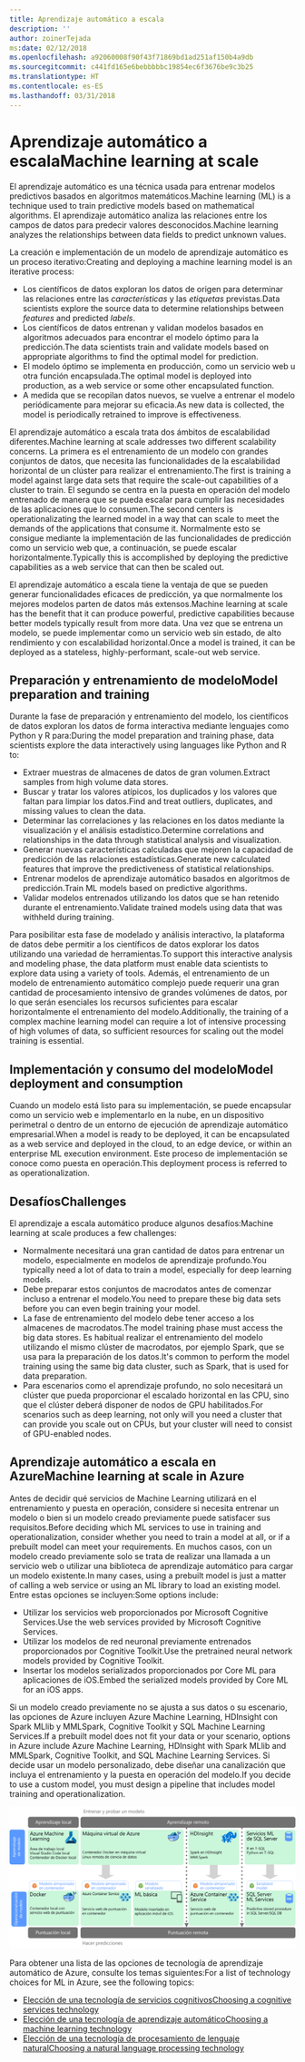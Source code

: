 ```yaml
---
title: Aprendizaje automático a escala
description: ''
author: zoinerTejada
ms:date: 02/12/2018
ms.openlocfilehash: a92060008f90f43f71869bd1ad251af150b4a9db
ms.sourcegitcommit: c441fd165e6bebbbbbc19854ec6f3676be9c3b25
ms.translationtype: HT
ms.contentlocale: es-ES
ms.lasthandoff: 03/31/2018
---
```

# <a name="machine-learning-at-scale"></a><span data-ttu-id="44ff8-102">Aprendizaje automático a escala</span><span class="sxs-lookup"><span data-stu-id="44ff8-102">Machine learning at scale</span></span>

<span data-ttu-id="44ff8-103">El aprendizaje automático es una técnica usada para entrenar modelos predictivos basados en algoritmos matemáticos.</span><span class="sxs-lookup"><span data-stu-id="44ff8-103">Machine learning (ML) is a technique used to train predictive models based on mathematical algorithms.</span></span> <span data-ttu-id="44ff8-104">El aprendizaje automático analiza las relaciones entre los campos de datos para predecir valores desconocidos.</span><span class="sxs-lookup"><span data-stu-id="44ff8-104">Machine learning analyzes the relationships between data fields to predict unknown values.</span></span>

<span data-ttu-id="44ff8-105">La creación e implementación de un modelo de aprendizaje automático es un proceso iterativo:</span><span class="sxs-lookup"><span data-stu-id="44ff8-105">Creating and deploying a machine learning model is an iterative process:</span></span>

* <span data-ttu-id="44ff8-106">Los científicos de datos exploran los datos de origen para determinar las relaciones entre las *características* y las *etiquetas* previstas.</span><span class="sxs-lookup"><span data-stu-id="44ff8-106">Data scientists explore the source data to determine relationships between *features* and predicted *labels*.</span></span>
* <span data-ttu-id="44ff8-107">Los científicos de datos entrenan y validan modelos basados en algoritmos adecuados para encontrar el modelo óptimo para la predicción.</span><span class="sxs-lookup"><span data-stu-id="44ff8-107">The data scientists train and validate models based on appropriate algorithms to find the optimal model for prediction.</span></span>
* <span data-ttu-id="44ff8-108">El modelo óptimo se implementa en producción, como un servicio web u otra función encapsulada.</span><span class="sxs-lookup"><span data-stu-id="44ff8-108">The optimal model is deployed into production, as a web service or some other encapsulated function.</span></span>
* <span data-ttu-id="44ff8-109">A medida que se recopilan datos nuevos, se vuelve a entrenar el modelo periódicamente para mejorar su eficacia.</span><span class="sxs-lookup"><span data-stu-id="44ff8-109">As new data is collected, the model is periodically retrained to improve is effectiveness.</span></span>

<span data-ttu-id="44ff8-110">El aprendizaje automático a escala trata dos ámbitos de escalabilidad diferentes.</span><span class="sxs-lookup"><span data-stu-id="44ff8-110">Machine learning at scale addresses two different scalability concerns.</span></span> <span data-ttu-id="44ff8-111">La primera es el entrenamiento de un modelo con grandes conjuntos de datos, que necesita las funcionalidades de la escalabilidad horizontal de un clúster para realizar el entrenamiento.</span><span class="sxs-lookup"><span data-stu-id="44ff8-111">The first is training a model against large data sets that require the scale-out capabilities of a cluster to train.</span></span> <span data-ttu-id="44ff8-112">El segundo se centra en la puesta en operación del modelo entrenado de manera que se pueda escalar para cumplir las necesidades de las aplicaciones que lo consumen.</span><span class="sxs-lookup"><span data-stu-id="44ff8-112">The second centers is operationalizating the learned model in a way that can scale to meet the demands of the applications that consume it.</span></span> <span data-ttu-id="44ff8-113">Normalmente esto se consigue mediante la implementación de las funcionalidades de predicción como un servicio web que, a continuación, se puede escalar horizontalmente.</span><span class="sxs-lookup"><span data-stu-id="44ff8-113">Typically this is accomplished by deploying the predictive capabilities as a web service that can then be scaled out.</span></span>

<span data-ttu-id="44ff8-114">El aprendizaje automático a escala tiene la ventaja de que se pueden generar funcionalidades eficaces de predicción, ya que normalmente los mejores modelos parten de datos más extensos.</span><span class="sxs-lookup"><span data-stu-id="44ff8-114">Machine learning at scale has the benefit that it can produce powerful, predictive capabilities because better models typically result from more data.</span></span> <span data-ttu-id="44ff8-115">Una vez que se entrena un modelo, se puede implementar como un servicio web sin estado, de alto rendimiento y con escalabilidad horizontal.</span><span class="sxs-lookup"><span data-stu-id="44ff8-115">Once a model is trained, it can be deployed as a stateless, highly-performant, scale-out web service.</span></span> 

## <a name="model-preparation-and-training"></a><span data-ttu-id="44ff8-116">Preparación y entrenamiento de modelo</span><span class="sxs-lookup"><span data-stu-id="44ff8-116">Model preparation and training</span></span>

<span data-ttu-id="44ff8-117">Durante la fase de preparación y entrenamiento del modelo, los científicos de datos exploran los datos de forma interactiva mediante lenguajes como Python y R para:</span><span class="sxs-lookup"><span data-stu-id="44ff8-117">During the model preparation and training phase, data scientists explore the data interactively using languages like Python and R to:</span></span>

* <span data-ttu-id="44ff8-118">Extraer muestras de almacenes de datos de gran volumen.</span><span class="sxs-lookup"><span data-stu-id="44ff8-118">Extract samples from high volume data stores.</span></span>
* <span data-ttu-id="44ff8-119">Buscar y tratar los valores atípicos, los duplicados y los valores que faltan para limpiar los datos.</span><span class="sxs-lookup"><span data-stu-id="44ff8-119">Find and treat outliers, duplicates, and missing values to clean the data.</span></span>
* <span data-ttu-id="44ff8-120">Determinar las correlaciones y las relaciones en los datos mediante la visualización y el análisis estadístico.</span><span class="sxs-lookup"><span data-stu-id="44ff8-120">Determine correlations and relationships in the data through statistical analysis and visualization.</span></span>
* <span data-ttu-id="44ff8-121">Generar nuevas características calculadas que mejoren la capacidad de predicción de las relaciones estadísticas.</span><span class="sxs-lookup"><span data-stu-id="44ff8-121">Generate new calculated features that improve the predictiveness of statistical relationships.</span></span>
* <span data-ttu-id="44ff8-122">Entrenar modelos de aprendizaje automático basados en algoritmos de predicción.</span><span class="sxs-lookup"><span data-stu-id="44ff8-122">Train ML models based on predictive algorithms.</span></span>
* <span data-ttu-id="44ff8-123">Validar modelos entrenados utilizando los datos que se han retenido durante el entrenamiento.</span><span class="sxs-lookup"><span data-stu-id="44ff8-123">Validate trained models using data that was withheld during training.</span></span>

<span data-ttu-id="44ff8-124">Para posibilitar esta fase de modelado y análisis interactivo, la plataforma de datos debe permitir a los científicos de datos explorar los datos utilizando una variedad de herramientas.</span><span class="sxs-lookup"><span data-stu-id="44ff8-124">To support this interactive analysis and modeling phase, the data platform must enable data scientists to explore data using a variety of tools.</span></span> <span data-ttu-id="44ff8-125">Además, el entrenamiento de un modelo de entrenamiento automático complejo puede requerir una gran cantidad de procesamiento intensivo de grandes volúmenes de datos, por lo que serán esenciales los recursos suficientes para escalar horizontalmente el entrenamiento del modelo.</span><span class="sxs-lookup"><span data-stu-id="44ff8-125">Additionally, the training of a complex machine learning model can require a lot of intensive processing of high volumes of data, so sufficient resources for scaling out the model training is essential.</span></span>

## <a name="model-deployment-and-consumption"></a><span data-ttu-id="44ff8-126">Implementación y consumo del modelo</span><span class="sxs-lookup"><span data-stu-id="44ff8-126">Model deployment and consumption</span></span>

<span data-ttu-id="44ff8-127">Cuando un modelo está listo para su implementación, se puede encapsular como un servicio web e implementarlo en la nube, en un dispositivo perimetral o dentro de un entorno de ejecución de aprendizaje automático empresarial.</span><span class="sxs-lookup"><span data-stu-id="44ff8-127">When a model is ready to be deployed, it can be encapsulated as a web service and deployed in the cloud, to an edge device, or within an enterprise ML execution environment.</span></span> <span data-ttu-id="44ff8-128">Este proceso de implementación se conoce como puesta en operación.</span><span class="sxs-lookup"><span data-stu-id="44ff8-128">This deployment process is referred to as operationalization.</span></span>

## <a name="challenges"></a><span data-ttu-id="44ff8-129">Desafíos</span><span class="sxs-lookup"><span data-stu-id="44ff8-129">Challenges</span></span>

<span data-ttu-id="44ff8-130">El aprendizaje a escala automático produce algunos desafíos:</span><span class="sxs-lookup"><span data-stu-id="44ff8-130">Machine learning at scale produces a few challenges:</span></span>

- <span data-ttu-id="44ff8-131">Normalmente necesitará una gran cantidad de datos para entrenar un modelo, especialmente en modelos de aprendizaje profundo.</span><span class="sxs-lookup"><span data-stu-id="44ff8-131">You typically need a lot of data to train a model, especially for deep learning models.</span></span>
- <span data-ttu-id="44ff8-132">Debe preparar estos conjuntos de macrodatos antes de comenzar incluso a entrenar el modelo.</span><span class="sxs-lookup"><span data-stu-id="44ff8-132">You need to prepare these big data sets before you can even begin training your model.</span></span>
- <span data-ttu-id="44ff8-133">La fase de entrenamiento del modelo debe tener acceso a los almacenes de macrodatos.</span><span class="sxs-lookup"><span data-stu-id="44ff8-133">The model training phase must access the big data stores.</span></span> <span data-ttu-id="44ff8-134">Es habitual realizar el entrenamiento del modelo utilizando el mismo clúster de macrodatos, por ejemplo Spark, que se usa para la preparación de los datos.</span><span class="sxs-lookup"><span data-stu-id="44ff8-134">It's common to perform the model training using the same big data cluster, such as Spark, that is used for data preparation.</span></span> 
- <span data-ttu-id="44ff8-135">Para escenarios como el aprendizaje profundo, no solo necesitará un clúster que pueda proporcionar el escalado horizontal en las CPU, sino que el clúster deberá disponer de nodos de GPU habilitados.</span><span class="sxs-lookup"><span data-stu-id="44ff8-135">For scenarios such as deep learning, not only will you need a cluster that can provide you scale out on CPUs, but your cluster will need to consist of GPU-enabled nodes.</span></span>

## <a name="machine-learning-at-scale-in-azure"></a><span data-ttu-id="44ff8-136">Aprendizaje automático a escala en Azure</span><span class="sxs-lookup"><span data-stu-id="44ff8-136">Machine learning at scale in Azure</span></span>

<span data-ttu-id="44ff8-137">Antes de decidir qué servicios de Machine Learning utilizará en el entrenamiento y puesta en operación, considere si necesita entrenar un modelo o bien si un modelo creado previamente puede satisfacer sus requisitos.</span><span class="sxs-lookup"><span data-stu-id="44ff8-137">Before deciding which ML services to use in training and operationalization, consider whether you need to train a model at all, or if a prebuilt model can meet your requirements.</span></span> <span data-ttu-id="44ff8-138">En muchos casos, con un modelo creado previamente solo se trata de realizar una llamada a un servicio web o utilizar una biblioteca de aprendizaje automático para cargar un modelo existente.</span><span class="sxs-lookup"><span data-stu-id="44ff8-138">In many cases, using a prebuilt model is just a matter of calling a web service or using an ML library to load an existing model.</span></span> <span data-ttu-id="44ff8-139">Entre estas opciones se incluyen:</span><span class="sxs-lookup"><span data-stu-id="44ff8-139">Some options include:</span></span> 

- <span data-ttu-id="44ff8-140">Utilizar los servicios web proporcionados por Microsoft Cognitive Services.</span><span class="sxs-lookup"><span data-stu-id="44ff8-140">Use the web services provided by Microsoft Cognitive Services.</span></span>
- <span data-ttu-id="44ff8-141">Utilizar los modelos de red neuronal previamente entrenados proporcionados por Cognitive Toolkit.</span><span class="sxs-lookup"><span data-stu-id="44ff8-141">Use the pretrained neural network models provided by Cognitive Toolkit.</span></span>
- <span data-ttu-id="44ff8-142">Insertar los modelos serializados proporcionados por Core ML para aplicaciones de iOS.</span><span class="sxs-lookup"><span data-stu-id="44ff8-142">Embed the serialized models provided by Core ML for an iOS apps.</span></span> 

<span data-ttu-id="44ff8-143">Si un modelo creado previamente no se ajusta a sus datos o su escenario, las opciones de Azure incluyen Azure Machine Learning, HDInsight con Spark MLlib y MMLSpark, Cognitive Toolkit y SQL Machine Learning Services.</span><span class="sxs-lookup"><span data-stu-id="44ff8-143">If a prebuilt model does not fit your data or your scenario, options in Azure include Azure Machine Learning, HDInsight with Spark MLlib and MMLSpark, Cognitive Toolkit, and SQL Machine Learning Services.</span></span> <span data-ttu-id="44ff8-144">Si decide usar un modelo personalizado, debe diseñar una canalización que incluya el entrenamiento y la puesta en operación del modelo.</span><span class="sxs-lookup"><span data-stu-id="44ff8-144">If you decide to use a custom model, you must design a pipeline that includes model training and operationalization.</span></span> 

![Opciones de modelos en Azure](./images/machine-learning-model-training-and-deployment.png)

<span data-ttu-id="44ff8-146">Para obtener una lista de las opciones de tecnología de aprendizaje automático de Azure, consulte los temas siguientes:</span><span class="sxs-lookup"><span data-stu-id="44ff8-146">For a list of technology choices for ML in Azure, see the following topics:</span></span>

- [<span data-ttu-id="44ff8-147">Elección de una tecnología de servicios cognitivos</span><span class="sxs-lookup"><span data-stu-id="44ff8-147">Choosing a cognitive services technology</span></span>](../technology-choices/cognitive-services.md)
- [<span data-ttu-id="44ff8-148">Elección de una tecnología de aprendizaje automático</span><span class="sxs-lookup"><span data-stu-id="44ff8-148">Choosing a machine learning technology</span></span>](../technology-choices/data-science-and-machine-learning.md)
- [<span data-ttu-id="44ff8-149">Elección de una tecnología de procesamiento de lenguaje natural</span><span class="sxs-lookup"><span data-stu-id="44ff8-149">Choosing a natural language processing technology</span></span>](../technology-choices/natural-language-processing.md)

